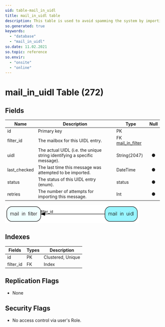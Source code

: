 ```yaml
---
uid: table-mail_in_uidl
title: mail_in_uidl table
description: This table is used to avoid spamming the system by importing the same message several times (normally a result of a crash somewhere). When a mailbox is openede, then unique id for each message is stored in this table, and then removed only when the message has been correctly imported and deleted from mailbox.
so.generated: true
keywords:
  - "database"
  - "mail_in_uidl"
so.date: 11.02.2021
so.topic: reference
so.envir:
  - "onsite"
  - "online"
---
```


# mail\_in\_uidl Table (272)

## Fields

| Name | Description | Type | Null |
|------|-------------|------|:----:|
|id|Primary key|PK| |
|filter\_id|The mailbox for this UIDL entry.|FK [mail_in_filter](mail-in-filter.md)| |
|uidl|The actual UIDL (i.e. the unique string identifying a specific message).|String(2047)|&#x25CF;|
|last\_checked|The last time this message was attempted to be imported.|DateTime|&#x25CF;|
|status|The status of this UIDL entry (enum).|status|&#x25CF;|
|retries|The number of attempts for importing this message.|Int|&#x25CF;|


![mail_in_uidl table relationship diagram](./media/mail_in_uidl.png)

## Indexes

| Fields | Types | Description |
|--------|-------|-------------|
|id |PK |Clustered, Unique |
|filter\_id |FK |Index |

## Replication Flags

* None

## Security Flags

* No access control via user's Role.

